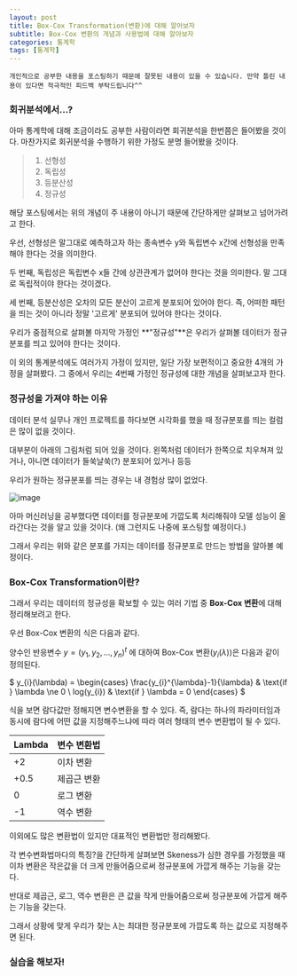 ```yaml
---
layout: post
title: Box-Cox Transformation(변환)에 대해 알아보자
subtitle: Box-Cox 변환의 개념과 사용법에 대해 알아보자
categories: 통계학
tags: [통계학]
---
```


`개인적으로 공부한 내용을 포스팅하기 때문에 잘못된 내용이 있을 수 있습니다. 만약 틀린 내용이 있다면 적극적인 피드백 부탁드립니다^^`


### 회귀분석에서...?
아마 통계학에 대해 조금이라도 공부한 사람이라면 회귀분석을 한번쯤은 들어봤을 것이다. 마찬가지로 회귀분석을 수행하기 위한 가정도 분명 들어봤을 것이다.

> 1. 선형성
> 2. 독립성
> 3. 등분산성
> 4. 정규성

해당 포스팅에서는 위의 개념이 주 내용이 아니기 때문에 간단하게만 살펴보고 넘어가려고 한다.

우선, 선형성은 말그대로 예측하고자 하는 종속변수 y와 독립변수 x간에 선형성을 만족해야 한다는 것을 의미한다.

두 번째, 독립성은 독립변수 x들 간에 상관관계가 없어야 한다는 것을 의미한다. 말 그대로 독립적이야 한다는 것이겠다.

세 번째, 등분산성은 오차의 모든 분산이 고르게 분포되어 있어야 한다. 즉, 어떠한 패턴을 띄는 것이 아니라 정말 '고르게' 분포되어 있어야 한다는 것이다.

우리가 중점적으로 살펴볼 마지막 가정인 **"정규성"**은 우리가 살펴볼 데이터가 정규분포를 띄고 있어야 한다는 것이다.

이 외의 통계분석에도 여러가지 가정이 있지만, 일단 가장 보편적이고 중요한 4개의 가정을 살펴봤다. 그 중에서 우리는 4번째 가정인 정규성에 대한 개념을 살펴보고자 한다.



### 정규성을 가져야 하는 이유

데이터 분석 실무나 개인 프로젝트를 하다보면 시각화를 했을 때 정규분포를 띄는 컬럼은 많이 없을 것이다.

대부분이 아래의 그림처럼 되어 있을 것이다. 왼쪽처럼 데이터가 한쪽으로 치우쳐져 있거나, 아니면 데이터가 들쑥날쑥(?) 분포되어 있거나 등등

우리가 원하는 정규분포를 띄는 경우는 내 경험상 많이 없었다.

![image](https://github.com/daetamong/daetamong.github.io/assets/111731468/e6bdaa6b-f0e7-4c15-b64d-072f8635dcf7)


아마 머신러닝을 공부했다면 데이터를 정규분포에 가깝도록 처리해줘야 모델 성능이 올라간다는 것을 알고 있을 것이다. (왜 그런지도 나중에 포스팅할 예정이다.)

그래서 우리는 위와 같은 분포를 가지는 데이터를 정규분포로 만드는 방법을 알아볼 예정이다.

### Box-Cox Transformation이란?

그래서 우리는 데이터의 정규성을 확보할 수 있는 여러 기법 중 **Box-Cox 변환**에 대해 정리해보려고 한다.

우선 Box-Cox 변환의 식은 다음과 같다.

양수인 반응변수 $y = (y_{1}, y_{2}, ... , y_{n})^{t}$ 에 대하여 Box-Cox 변환($y_{i}(\lambda)$)은 다음과 같이 정의된다.

$ y_{i}(\lambda) = \begin{cases} \frac{y_{i}^{\lambda}-1}{\lambda} & \text{if } \lambda \ne 0 \\ log(y_{i}) & \text{if } \lambda = 0 \end{cases} $

식을 보면 람다값만 정해지면 변수변환을 할 수 있다. 즉, 람다는 하나의 파라미터임과 동시에 람다에 어떤 값을 지정해주느냐에 따라 여러 형태의 변수 변환법이 될 수 있다.

| Lambda | 변수 변환법 |
| :------ |:--- |
| +2 | 이차 변환 |
| +0.5 | 제곱근 변환 |
| 0 | 로그 변환 |
| -1 | 역수 변환 |

이외에도 많은 변환법이 있지만 대표적인 변환법만 정리해봤다. 

각 변수변화법마다의 특징?을 간단하게 살펴보면 Skeness가 심한 경우를 가정했을 때 이차 변환은 작은값을 더 크게 만들어줌으로써 정규분포에 가깝게 해주는 기능을 갖는다.

반대로 제곱근, 로그, 역수 변환은 큰 값을 작게 만들어줌으로써 정규분포에 가깝게 해주는 기능을 갖는다.

그래서 상황에 맞게 우리가 찾는 $\lambda$는 최대한 정규분포에 가깝도록 하는 값으로 지정해주면 된다.




### 실습을 해보자!